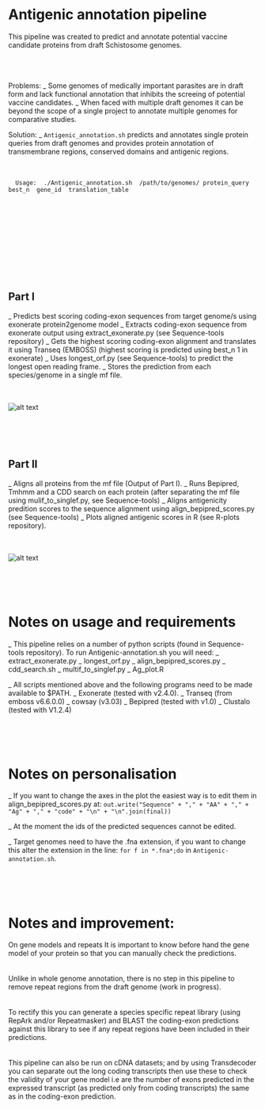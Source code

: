 
# Antigenic annotation pipeline

This pipeline was created to predict and annotate potential vaccine candidate proteins from draft Schistosome genomes.

<br /> <br /> <br /> 
Problems: 
_ Some genomes of medically important parasites are in draft form and lack functional annotation that inhibits the screeing of potential vaccine candidates.
_ When faced with multiple draft genomes it can be beyond the scope of a single project to annotate multiple genomes for comparative studies.

Solution: 
_ `Antigenic_annotation.sh` predicts and annotates single protein queries from draft genomes and provides protein annotation of transmembrane regions, conserved domains and antigenic regions.<br /> <br /> <br /> 


      Usage:  ./Antigenic_annotation.sh  /path/to/genomes/ protein_query best_n  gene_id  translation_table


<br /> <br /> <br /> 
<br /> <br /> <br /> 
<br /> <br /> <br /> 

## Part I
_ Predicts best scoring coding-exon sequences from target genome/s using exonerate protein2genome model
_ Extracts coding-exon sequence from exonerate output using extract_exonerate.py (see Sequence-tools repository)
_ Gets the highest scoring coding-exon alignment and translates it using Transeq (EMBOSS) (highest scoring is predicted using best_n 1 in exonerate)
_ Uses longest_orf.py (see Sequence-tools) to predict the longest open reading frame.
_ Stores the prediction from each species/genome in a single mf file.<br /> <br /> <br /> 

![alt text](https://github.com/camilla-eldridge/Antigenic-annotation-pipeline/blob/main/diagram/part_I.png)

<br /> <br /> <br /> 

## Part II
_ Aligns all proteins from the mf file (Output of Part I).
_ Runs Bepipred, Tmhmm and a CDD search on each protein (after separating the mf file using mulif_to_singlef.py, see Sequence-tools) 
_ Aligns antigenicity predition scores to the sequence alignment using align_bepipred_scores.py (see Sequence-tools)
_ Plots aligned antigenic scores in R (see R-plots repository).<br /> <br /> <br /> 


![alt text](https://github.com/camilla-eldridge/Antigenic-annotation-pipeline/blob/main/diagram/part_II.png)


<br /> <br /> <br /> 
# Notes on usage and requirements 

_ This pipeline relies on a number of python scripts (found in Sequence-tools repository). To run Antigenic-annotation.sh you will need:
 _ extract_exonerate.py
 _ longest_orf.py
 _ align_bepipred_scores.py
 _ cdd_search.sh
 _ multif_to_singlef.py
 _ Ag_plot.R

_ All scripts mentioned above and the following programs need to be made available to $PATH.
 _ Exonerate (tested with v2.4.0).
 _ Transeq (from emboss v6.6.0.0)
 _ cowsay (v3.03)
 _ Bepipred (tested with v1.0)
 _ Clustalo (tested with V1.2.4)


<br /> <br /> <br />

# Notes on personalisation
 
_ If you want to change the axes in the plot the easiest way is to edit them in align_bepipred_scores.py at:
            `out.write("Sequence" + "," + "AA" + "," + "Ag" + "," + "code" + "\n" + "\n".join(final))`
            
_ At the moment the ids of the predicted sequences cannot be edited.

_ Target genomes need to have the .fna extension, if you want to change this alter the extension in the line: `for f in *.fna*;do` in `Antigenic-annotation.sh`.

<br /> <br /> <br /> 


# Notes and improvement:

On gene models and repeats
It is important to know before hand the gene model of your protein so that you can manually check the predictions. <br /> <br /> <br /> 
Unlike in whole genome annotation, there is no step in this pipeline to remove repeat regions from the draft genome (work in progress). 
<br /> <br /> <br /> 
To rectify this you can generate a species specific repeat library (using RepArk and/or Repeatmasker) and BLAST the coding-exon predictions against this library  to see if any repeat regions have been included in their predictions.<br /> <br /> <br /> 
This pipeline can also be run on cDNA datasets; and by using Transdecoder you can separate out the long coding transcripts then use these to check the validity of your gene model i.e are the number of exons predicted in the expressed transcript (as predicted only from coding transcripts) the same as in the coding-exon prediction.
<br /> <br /> <br /> 










